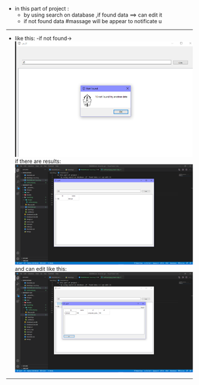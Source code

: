 - in this part of project :
    * by using search on database ,if  found data ==> can edit it 
    * if not found data #massage will be appear to notificate u
--------------------------------------------------------------------------------------------
* like this:
  -if not found->
![GitHub Logo](images/notfound.png)
    if there are results:
![GitHub Logo](images/found.png)
and can edit like this:
![GitHub Logo](images/edit.png)
---------------------------------------------------------------------------------------------------







